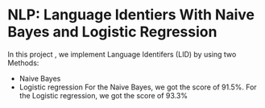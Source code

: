 # NLP: Language Identiers With Naive Bayes and Logistic Regression
In this project , we implement Language Identifers (LID) by using two Methods:
- Naive Bayes
- Logistic regression
For the Naive Bayes, we got the score of 91.5%.
For the Logistic regression, we got the score of 93.3%
